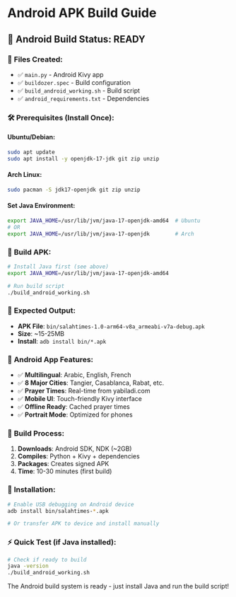 # Android APK Build Guide

## 🤖 Android Build Status: READY

### 📱 **Files Created:**
- ✅ `main.py` - Android Kivy app
- ✅ `buildozer.spec` - Build configuration  
- ✅ `build_android_working.sh` - Build script
- ✅ `android_requirements.txt` - Dependencies

### 🛠️ **Prerequisites (Install Once):**

#### Ubuntu/Debian:
```bash
sudo apt update
sudo apt install -y openjdk-17-jdk git zip unzip
```

#### Arch Linux:
```bash
sudo pacman -S jdk17-openjdk git zip unzip
```

#### Set Java Environment:
```bash
export JAVA_HOME=/usr/lib/jvm/java-17-openjdk-amd64  # Ubuntu
# OR
export JAVA_HOME=/usr/lib/jvm/java-17-openjdk        # Arch
```

### 🚀 **Build APK:**

```bash
# Install Java first (see above)
export JAVA_HOME=/usr/lib/jvm/java-17-openjdk-amd64

# Run build script
./build_android_working.sh
```

### 📱 **Expected Output:**
- **APK File**: `bin/salahtimes-1.0-arm64-v8a_armeabi-v7a-debug.apk`
- **Size**: ~15-25MB
- **Install**: `adb install bin/*.apk`

### 🎯 **Android App Features:**
- ✅ **Multilingual**: Arabic, English, French
- ✅ **8 Major Cities**: Tangier, Casablanca, Rabat, etc.
- ✅ **Prayer Times**: Real-time from yabiladi.com
- ✅ **Mobile UI**: Touch-friendly Kivy interface
- ✅ **Offline Ready**: Cached prayer times
- ✅ **Portrait Mode**: Optimized for phones

### 🔧 **Build Process:**
1. **Downloads**: Android SDK, NDK (~2GB)
2. **Compiles**: Python + Kivy + dependencies
3. **Packages**: Creates signed APK
4. **Time**: 10-30 minutes (first build)

### 📲 **Installation:**
```bash
# Enable USB debugging on Android device
adb install bin/salahtimes-*.apk

# Or transfer APK to device and install manually
```

### ⚡ **Quick Test (if Java installed):**
```bash
# Check if ready to build
java -version
./build_android_working.sh
```

The Android build system is ready - just install Java and run the build script!